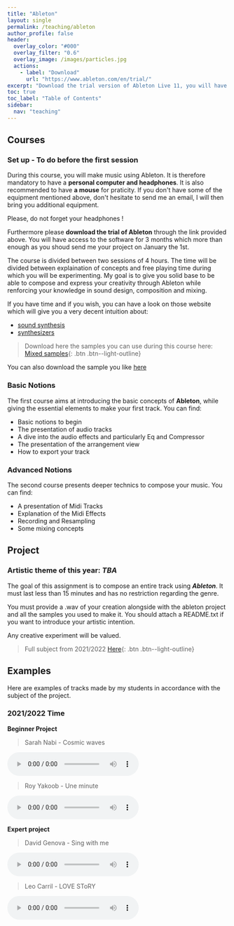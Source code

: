 ```yaml
---
title: "Ableton"
layout: single
permalink: /teaching/ableton
author_profile: false
header:
  overlay_color: "#000"
  overlay_filter: "0.6"
  overlay_image: /images/particles.jpg
  actions:
    - label: "Download"
      url: "https://www.ableton.com/en/trial/"
excerpt: "Download the trial version of Ableton Live 11, you will have a free access for 3 months."
toc: true
toc_label: "Table of Contents"
sidebar:
  nav: "teaching"
---
```


## Courses

### Set up - To do before the first session

During this course, you will make music using Ableton. It is therefore mandatory to have a **personal computer and headphones**. It is also recommended to have **a mouse** for praticity. If you don't have some of the equipment mentioned above, don't hesitate to send me an email, I will then bring you additional equipment.

Please, do not forget your headphones !

Furthermore please **download the trial of Ableton** through the link provided above. You will have access to the software for 3 months which more than enough as you shoud send me your project on January the 1st.

The course is divided between two sessions of 4 hours. The time will be divided between explaination of concepts and free playing time during which you will be experimenting. My goal is to give you solid base to be able to compose and express your creativity through Ableton while renforcing your knowledge in sound design, composition and mixing.

If you have time and if you wish, you can have a look on those website which will give you a very decent intuition about:
- [sound synthesis](https://pudding.cool/2018/02/waveforms/)
- [synthesizers](https://learningsynths.ableton.com/en/get-started) 

> Download here the samples you can use during this course here: [Mixed samples](https://drive.google.com/drive/folders/17IzUHC-Wqjyklfrf5vK1NxUjYjYgdkHN?usp=sharing){: .btn .btn--light-outline}

You can also download the sample you like [here](https://weraveyou.com/tech/best-free-music-samples/)

### Basic Notions

The first course aims at introducing the basic concepts of **Ableton**, while giving the essential elements to make your first track. You can find:
- Basic notions to begin
- The presentation of audio tracks
- A dive into the audio effects and particularly Eq and Compressor
- The presentation of the arrangement view
- How to export your track

<!---

> PDF associated to this course [Here](/documents/Ableton.pdf){: .btn .btn--light-outline}

> Download here the samples you can use during this course [Here](https://drive.google.com/drive/folders/17IzUHC-Wqjyklfrf5vK1NxUjYjYgdkHN?usp=sharing){: .btn .btn--light-outline}

-->

### Advanced Notions

The second course presents deeper technics to compose your music. You can find:
- A presentation of Midi Tracks
- Explanation of the Midi Effects
- Recording and Resampling
- Some mixing concepts

<!---

> PDF associated to this course [Here](/documents/Ableton_2.pdf){: .btn .btn--light-outline}

-->

## Project

### Artistic theme of this year: _**TBA**_

The goal of this assignment is to compose an entire track using _**Ableton**_. It must last less than 15 minutes and has no restriction regarding the genre.

You must provide a .wav of your creation alongside with the ableton project and all the samples you used to make it. You should attach a README.txt if you want to introduce your artistic intention.

Any creative experiment will be valued.

> Full subject from 2021/2022 [Here](/documents/Ableton_project.pdf){: .btn .btn--light-outline}

## Examples

Here are examples of tracks made by my students in accordance with the subject of the project.

### 2021/2022 **Time**

**Beginner Project**
> Sarah Nabi - Cosmic waves 

<html>
<audio controls>
  <source src="/audio/cosmic_waves.wav">
</audio></html>

> Roy Yakoob - Une minute 

<html>
<audio controls>
  <source src="/audio/UNE_MINUTE.mp3">
</audio></html>


**Expert project**
> David Genova - Sing with me 

<html>
<audio controls>
  <source src="/audio/Sing_with_me.mp3">
</audio></html>


> Leo Carril - LOVE SToRY 

<html>
<audio controls>
  <source src="/audio/LOVE_SToRY.mp3">
</audio></html>


